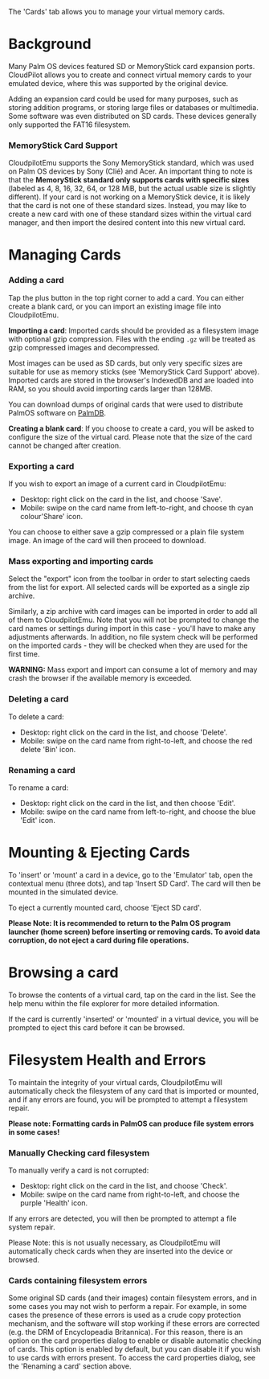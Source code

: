 The 'Cards' tab allows you to manage your virtual memory cards.

# Background

Many Palm OS devices featured SD or MemoryStick card expansion ports. CloudPilot
allows you to create and connect virtual memory cards to your emulated device,
where this was supported by the original device.

Adding an expansion card could be used for many purposes, such as storing
addition programs, or storing large files or databases or multimedia. Some
software was even distributed on SD cards. These devices generally only
supported the FAT16 filesystem.

### MemoryStick Card Support
CloudpilotEmu supports the Sony MemoryStick standard, which was used on Palm OS
devices by Sony (Clié) and Acer. An important thing to note is that the
**MemoryStick standard only supports cards with specific sizes** (labeled as  4,
8, 16, 32, 64, or 128 MiB, but the actual usable size is slightly different). If
your card is not working on a MemoryStick device, it is likely that the card is
not one of these standard sizes. Instead, you may like to create a new card with
one of these standard sizes within the virtual card manager, and then import the
desired content into this new virtual card.

# Managing Cards

### Adding a card

Tap the plus button in the top right corner to add a card. You can either create
a blank card, or you can import an existing image file into CloudpilotEmu.

**Importing a card**: Imported cards should be provided as a filesystem image
with optional gzip compression. Files with the ending `.gz` will be treated
as gzip compressed images and decompressed.

Most images can be used as SD cards, but only very specific sizes are suitable
for use as memory sticks (see 'MemoryStick Card Support' above). Imported cards
are stored in the browser's IndexedDB and are loaded into RAM, so you should
avoid importing cards larger than 128MB.

You can download dumps of original cards that were used to distribute PalmOS
software on [PalmDB](https://palmdb.net/search/MMC+image).

**Creating a blank card**: If you choose to create a card, you will be asked to
configure the size of the virtual card. Please note that the size of the card
cannot be changed after creation.

### Exporting a card
If you wish to export an image of a current card in CloudpilotEmu:

* Desktop: right click on the card in the list, and choose 'Save'.
* Mobile: swipe on the card name from left-to-right, and choose th cyan
  colour'Share' icon.

You can choose to either save a gzip compressed or a plain file system image.
An image of the card will then proceed to download.

### Mass exporting and importing cards

Select the "export" icon from the toolbar in order to start selecting caeds
from the list for export. All selected cards will be exported as a single
zip archive.

Similarly, a zip archive with card images can be imported in order to add all of
them to CloudpilotEmu. Note that you will not be prompted to change the
card names or settings during import in this case - you'll have to make any
adjustments afterwards. In addition, no file system check will be performed
on the imported cards - they will be checked when they are used for the first
time.

**WARNING:** Mass export and import can consume a lot of memory and may
crash the browser if the available memory is exceeded.

### Deleting a card
To delete a card:

* Desktop: right click on the card in the list, and choose 'Delete'.
* Mobile: swipe on the card name from right-to-left, and choose the red delete
  'Bin' icon.

### Renaming a card
To rename a card:
* Desktop: right click on the card in the list, and then choose 'Edit'.
* Mobile: swipe on the card name from left-to-right, and choose the blue 'Edit'
  icon.

# Mounting & Ejecting Cards

To 'insert' or 'mount' a card in a device, go to the 'Emulator' tab, open the
contextual menu (three dots), and tap 'Insert SD Card'. The card will then be
mounted in the simulated device.

To eject a currently mounted card, choose 'Eject SD card'.

**Please Note:  It is recommended to return to the Palm OS program launcher
(home screen) before inserting or removing cards. To avoid data corruption, do
not eject a card during file operations.**

# Browsing a card
To browse the contents of a virtual card, tap on the card in the list. See the
help menu within the file explorer for more detailed information.

If the card is currently 'inserted' or 'mounted' in a virtual device, you will
be prompted to eject this card before it can be browsed.

# Filesystem Health and Errors

To maintain the integrity of your virtual cards, CloudpilotEmu will
automatically check the filesystem of any card that is imported or mounted, and
if any errors are found, you will be prompted to attempt a filesystem repair.

**Please note: Formatting cards in PalmOS can produce file system errors in some
cases!**

### Manually Checking card filesystem
To manually verify a card is not corrupted:

* Desktop: right click on the card in the list, and choose 'Check'.
* Mobile: swipe on the card name from right-to-left, and choose the purple
  'Health' icon.

If any errors are detected, you will then be prompted to attempt a file system
repair.

Please Note: this is not usually necessary, as CloudpilotEmu will automatically
check cards when they are inserted into the device or browsed.

### Cards containing filesystem errors
Some original SD cards (and their images) contain filesystem errors, and in some
cases you may not wish to perform a repair. For example, in some cases the
presence of these errors is used as a crude copy protection mechanism, and the
software will stop working if these errors are corrected (e.g. the DRM of
Encyclopeadia Britannica). For this reason, there is an option on the card
properties dialog to enable or disable automatic checking of cards. This option
is enabled by default, but you can disable it if you wish to use cards with
errors present. To access the card properties dialog, see the 'Renaming a card'
section above.

